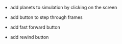 - add planets to simulation by clicking on the screen

- add button to step through frames
- add fast forward button
- add rewind button
